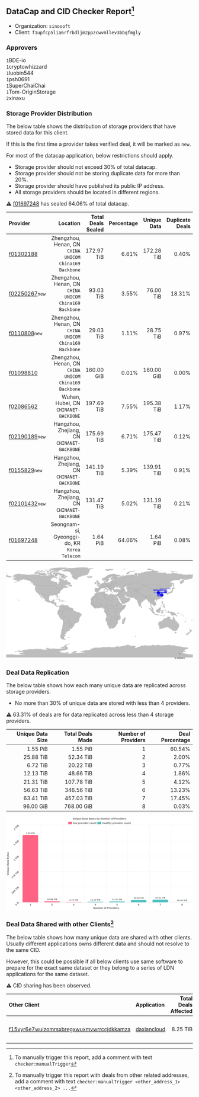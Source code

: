 ## DataCap and CID Checker Report[^1]
 - Organization: `sinosoft`
 - Client: `f1upfcp5lia6rfrbdljm2ppzcwvmllev3bbqfmgly`
### Approvers
`1`BDE-io<br/>`1`cryptowhizzard<br/>`1`luobin544<br/>`1`psh0691<br/>`1`SuperChaiChai<br/>`1`Tom-OriginStorage<br/>`2`xinaxu

### Storage Provider Distribution
The below table shows the distribution of storage providers that have stored data for this client.

If this is the first time a provider takes verified deal, it will be marked as `new`.

For most of the datacap application, below restrictions should apply.
 - Storage provider should not exceed 30% of total datacap.
 - Storage provider should not be storing duplicate data for more than 20%.
 - Storage provider should have published its public IP address.
 - All storage providers should be located in different regions.

⚠️ [f01697248](https://filfox.info/en/address/f01697248) has sealed 64.06% of total datacap.

| Provider                                                    |                                                  Location | Total Deals Sealed | Percentage | Unique Data | Duplicate Deals |
| :---------------------------------------------------------- | --------------------------------------------------------: | -----------------: | ---------: | ----------: | --------------: |
| [f01302188](https://filfox.info/en/address/f01302188)       | Zhengzhou, Henan, CN<br/>`CHINA UNICOM China169 Backbone` |         172.97 TiB |      6.61% |  172.28 TiB |           0.40% |
| [f02250267](https://filfox.info/en/address/f02250267)`new`  | Zhengzhou, Henan, CN<br/>`CHINA UNICOM China169 Backbone` |          93.03 TiB |      3.55% |   76.00 TiB |          18.31% |
| [f0110808](https://filfox.info/en/address/f0110808)`new`    | Zhengzhou, Henan, CN<br/>`CHINA UNICOM China169 Backbone` |          29.03 TiB |      1.11% |   28.75 TiB |           0.97% |
| [f01098810](https://filfox.info/en/address/f01098810)       | Zhengzhou, Henan, CN<br/>`CHINA UNICOM China169 Backbone` |         160.00 GiB |      0.01% |  160.00 GiB |           0.00% |
| [f02086562](https://filfox.info/en/address/f02086562)       |                  Wuhan, Hubei, CN<br/>`CHINANET-BACKBONE` |         197.69 TiB |      7.55% |  195.38 TiB |           1.17% |
| [f02190189](https://filfox.info/en/address/f02190189)`new`  |            Hangzhou, Zhejiang, CN<br/>`CHINANET-BACKBONE` |         175.69 TiB |      6.71% |  175.47 TiB |           0.12% |
| [f0155829](https://filfox.info/en/address/f0155829)`new`    |            Hangzhou, Zhejiang, CN<br/>`CHINANET-BACKBONE` |         141.19 TiB |      5.39% |  139.91 TiB |           0.91% |
| [f02101432](https://filfox.info/en/address/f02101432)`new`  |            Hangzhou, Zhejiang, CN<br/>`CHINANET-BACKBONE` |         131.47 TiB |      5.02% |  131.19 TiB |           0.21% |
| [f01697248](https://filfox.info/en/address/f01697248)       |          Seongnam-si, Gyeonggi-do, KR<br/>`Korea Telecom` |           1.64 PiB |     64.06% |    1.64 PiB |           0.08% |

<img src="https://raw.githubusercontent.com/data-preservation-programs/filplus-checker-assets/main/filecoin-project/filecoin-plus-large-datasets/issues/1366/1694420621198.png"/>

### Deal Data Replication
The below table shows how each many unique data are replicated across storage providers.

- No more than 30% of unique data are stored with less than 4 providers.

⚠️ 63.31% of deals are for data replicated across less than 4 storage providers.

| Unique Data Size | Total Deals Made | Number of Providers | Deal Percentage |
| ---------------: | ---------------: | ------------------: | --------------: |
|         1.55 PiB |         1.55 PiB |                   1 |          60.54% |
|        25.88 TiB |        52.34 TiB |                   2 |           2.00% |
|         6.72 TiB |        20.22 TiB |                   3 |           0.77% |
|        12.13 TiB |        48.66 TiB |                   4 |           1.86% |
|        21.31 TiB |       107.78 TiB |                   5 |           4.12% |
|        56.63 TiB |       346.56 TiB |                   6 |          13.23% |
|        63.41 TiB |       457.03 TiB |                   7 |          17.45% |
|        96.00 GiB |       768.00 GiB |                   8 |           0.03% |

<img src="https://raw.githubusercontent.com/data-preservation-programs/filplus-checker-assets/main/filecoin-project/filecoin-plus-large-datasets/issues/1366/1694420621807.png"/>

### Deal Data Shared with other Clients[^3]
The below table shows how many unique data are shared with other clients.
Usually different applications owns different data and should not resolve to the same CID.

However, this could be possible if all below clients use same software to prepare for the exact same dataset or they belong to a series of LDN applications for the same dataset.

⚠️ CID sharing has been observed.

| Other Client                                                                                                          | Application                                                                                 | Total Deals Affected | Unique CIDs | Approvers                                                             |
| :-------------------------------------------------------------------------------------------------------------------- | :------------------------------------------------------------------------------------------ | -------------------: | ----------: | :-------------------------------------------------------------------- |
| [f15vyr6e7wuizomrsxbregxwuxmvwrrccjdkkamza](https://filfox.info/en/address/f15vyr6e7wuizomrsxbregxwuxmvwrrccjdkkamza) | [daxiancloud](https://github.com/filecoin-project/filecoin-plus-large-datasets/issues/1346) |             8.25 TiB |         263 | `1`cryptowhizzard<br/>`1`luobin544<br/>`1`SuperChaiChai<br/>`1`xinaxu |

[^1]: To manually trigger this report, add a comment with text `checker:manualTrigger`

[^2]: Deals from those addresses are combined into this report as they are specified with `checker:manualTrigger`

[^3]: To manually trigger this report with deals from other related addresses, add a comment with text `checker:manualTrigger <other_address_1> <other_address_2> ...`
